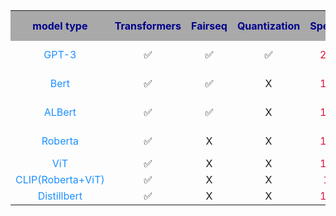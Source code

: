 <table>
        <th bgcolor="#a9a9a9" style="text-align: center"><font color="#00008b">model type</font></th>
        <th bgcolor="#a9a9a9"><font color="#00008b">Transformers</font></th>
        <th bgcolor="#a9a9a9"><font color="#00008b">Fairseq</font></th>
        <th bgcolor="#a9a9a9"><font color="#00008b">Quantization</font></th>
        <th bgcolor="#a9a9a9"><font color="#00008b">SpeedUp</font></th>
        <th bgcolor="#a9a9a9"><font color="#00008b">Since version</font></th>
    </tr>
    <tr>
        <td style="text-align: center"><font color="#1e90ff">GPT-3</font></td><td style="text-align: center">&#x2705;</td><td style="text-align: center">&#x2705;</td><td style="text-align: center">&#x2705;</td><td style="text-align: center"><font color="#dc143c">2~8x</font></td><td style="text-align: center"><font color="#deb887">0.0.1 beta</font></td>
    </tr>
    <tr>
       <td style="text-align: center"><font color="#1e90ff">Bert</font></td><td style="text-align: center">&#x2705;</td><td style="text-align: center">&#x2705;</td><td style="text-align: center">X</td><td style="text-align: center"><font color="#dc143c">1~5x</font></td><td style="text-align: center"><font color="#deb887">0.0.1 beta</font></td> 
    </tr>
 <tr>
       <td style="text-align: center"><font color="#1e90ff">ALBert</font></td><td style="text-align: center">&#x2705;</td><td style="text-align: center">&#x2705;</td><td style="text-align: center">X</td><td style="text-align: center"><font color="#dc143c">1~5x</font></td><td style="text-align: center"><font color="#deb887">0.0.1 beta</font></td> 
    </tr>
    <tr>
       <td style="text-align: center"><font color="#1e90ff">Roberta</font></td><td style="text-align: center">&#x2705;</td><td style="text-align: center">X</td><td style="text-align: center">X</td><td style="text-align: center"><font color="#dc143c">1~5x</font></td><td style="text-align: center"><font color="#deb887">0.0.1 beta</font></td> 
    </tr>
     <tr>
       <td style="text-align: center"><font color="#1e90ff">ViT</font></td><td style="text-align: center">&#x2705;</td><td style="text-align: center">X</td><td style="text-align: center">X</td><td style="text-align: center"><font color="#dc143c">1~5x</font></td><td style="text-align: center"><font color="#deb887">1.0</font></td> 
    </tr>
    <tr>
       <td style="text-align: center"><font color="#1e90ff">CLIP(Roberta+ViT)</font></td><td style="text-align: center">&#x2705;</td><td style="text-align: center">X</td><td style="text-align: center">X</td><td style="text-align: center"><font color="#dc143c">14x</font></td><td style="text-align: center"><font color="#deb887">1.0</font></td> 
    </tr>
    <tr>
       <td style="text-align: center"><font color="#1e90ff">Distillbert</font></td><td style="text-align: center">&#x2705;</td><td style="text-align: center">X</td><td style="text-align: center">X</td><td style="text-align: center"><font color="#dc143c">1~2x</font></td><td style="text-align: center"><font color="#deb887">1.0</font></td> 
    </tr>
</table>